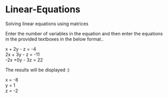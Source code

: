 # Linear-Equations
Solving linear equations using matrices

Enter the number of variables in the equation and then enter the equations in the provided textboxes in the below format..

x + 2y - z = -4<br />
2x + 3y - z = -11<br />
-2x +0y - 3z = 22<br />

The results will be displayed :)

x = -8<br />
y = 1<br />
z = -2
